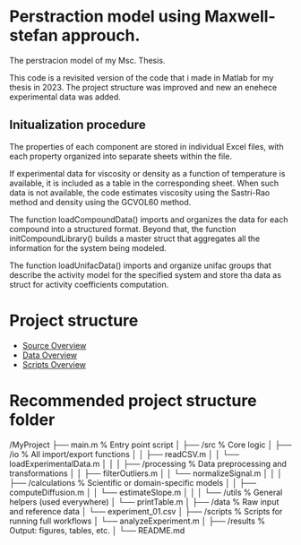 # Perstraction model using Maxwell-stefan approuch. 
The perstracion model of my Msc. Thesis.

This code is a revisited version of the code that i made in Matlab for my thesis in 2023. The project structure was improved and new an enehece experimental data was added.

## Initualization procedure
The properties of each component are stored in individual Excel files, with each property organized into separate sheets within the file.

If experimental data for viscosity or density as a function of temperature is available, it is included as a table in the corresponding sheet. When such data is not available, the code estimates viscosity using the Sastri-Rao method and density using the GCVOL60 method.

The function loadCompoundData() imports and organizes the data for each compound into a structured format. Beyond that, the function initCompoundLibrary() builds a master struct that aggregates all the information for the system being modeled.

The function loadUnifacData() imports and organize unifac groups that describe the activity model for the specified system and store tha data as struct for activity coefficients computation. 


# Project structure
- [Source Overview](source/README.md)
- [Data Overview](data/README.md)
- [Scripts Overview](scripts/README.md)











# Recommended project structure folder
/MyProject
├── main.m                        % Entry point script
│
├── /src                          % Core logic
│   ├── /io                       % All import/export functions
│   │   ├── readCSV.m
│   │   └── loadExperimentalData.m
│   │
│   ├── /processing               % Data preprocessing and transformations
│   │   ├── filterOutliers.m
│   │   └── normalizeSignal.m
│   │
│   ├── /calculations             % Scientific or domain-specific models
│   │   ├── computeDiffusion.m
│   │   └── estimateSlope.m
│   │
│   └── /utils                    % General helpers (used everywhere)
│       └── printTable.m
│
├── /data                         % Raw input and reference data
│   └── experiment_01.csv
│
├── /scripts                      % Scripts for running full workflows
│   └── analyzeExperiment.m
│
├── /results                      % Output: figures, tables, etc.
│
└── README.md